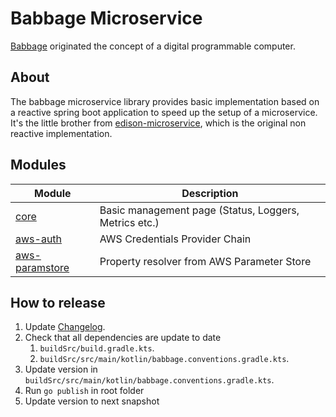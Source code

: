 # Babbage Microservice
[Babbage](https://de.wikipedia.org/wiki/Charles_Babbage) originated the concept of a digital programmable computer.

## About

The babbage microservice library provides basic implementation based on a reactive spring boot application to speed up the setup of a microservice. 
It's the little brother from [edison-microservice](https://github.com/otto-de/edison-microservice), which is the original non reactive implementation.

## Modules
| Module                                     | Description                                           |
|--------------------------------------------|-------------------------------------------------------|
| [core](core/README.md)                     | Basic management page (Status, Loggers, Metrics etc.) |
| [aws-auth](aws-auth/README.md)             | AWS Credentials Provider Chain                        |
| [aws-paramstore](aws-paramstore/README.md) | Property resolver from AWS Parameter Store            |


## How to release

1. Update [Changelog](CHANGELOG.md).
2. Check that all dependencies are update to date
   1. `buildSrc/build.gradle.kts`.
   2. `buildSrc/src/main/kotlin/babbage.conventions.gradle.kts`.
3. Update version in `buildSrc/src/main/kotlin/babbage.conventions.gradle.kts`.
4. Run `go publish` in root folder
5. Update version to next snapshot